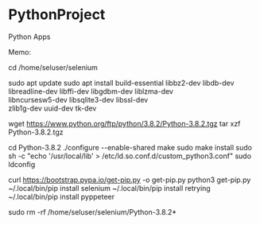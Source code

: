 # PythonProject
Python Apps




Memo:

cd /home/seluser/selenium

sudo apt update
sudo apt install build-essential libbz2-dev libdb-dev \
  libreadline-dev libffi-dev libgdbm-dev liblzma-dev \
  libncursesw5-dev libsqlite3-dev libssl-dev \
  zlib1g-dev uuid-dev tk-dev

wget https://www.python.org/ftp/python/3.8.2/Python-3.8.2.tgz
tar xzf Python-3.8.2.tgz

cd Python-3.8.2
./configure --enable-shared
make
sudo make install
sudo sh -c "echo '/usr/local/lib' > /etc/ld.so.conf.d/custom_python3.conf"
sudo ldconfig

curl https://bootstrap.pypa.io/get-pip.py -o get-pip.py
python3 get-pip.py
~/.local/bin/pip install selenium
~/.local/bin/pip install retrying
~/.local/bin/pip install pyppeteer

sudo rm -rf /home/seluser/selenium/Python-3.8.2*
